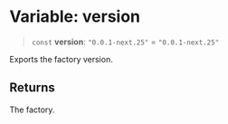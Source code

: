 # Variable: version

> `const` **version**: `"0.0.1-next.25"` = `"0.0.1-next.25"`

Exports the factory version.

## Returns

The factory.
